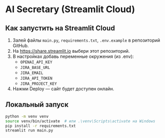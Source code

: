 # AI Secretary (Streamlit Cloud)

## Как запустить на Streamlit Cloud

1. Залей файлы `main.py`, `requirements.txt`, `.env.example` в репозиторий GitHub.
2. На https://share.streamlit.io выбери этот репозиторий.
3. В настройках добавь переменные окружения (из .env):
   - `OPENAI_API_KEY`
   - `JIRA_BASE_URL`
   - `JIRA_EMAIL`
   - `JIRA_API_TOKEN`
   - `JIRA_PROJECT_KEY`
4. Нажми Deploy — сайт будет доступен онлайн.

## Локальный запуск

```bash
python -m venv venv
source venv/bin/activate  # или .\venv\Scripts\activate на Windows
pip install -r requirements.txt
streamlit run main.py
```
